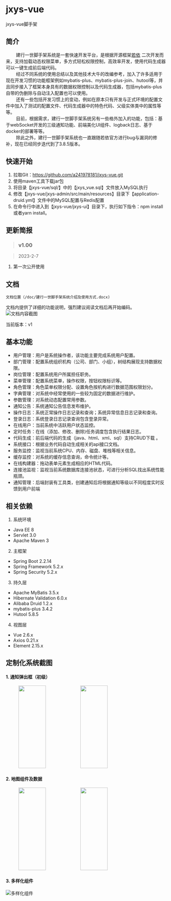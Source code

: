 # jxys-vue

jxys-vue脚手架

## 简介

&emsp;&emsp; 建行一世脚手架系统是一套快速开发平台，是根据开源框架[若依](https://github.com/yangzongzhuan/RuoYi-Vue)
二次开发而来，支持加载动态权限菜单，多方式轻松权限控制，高效率开发，使用代码生成器可以一键生成前后端代码。<br>
&emsp;&emsp;
经过不同系统的使用总结以及其他技术大牛的改编参考，加入了许多适用于现在开发习惯的功能框架例如mybatis-plus、mybatis-plus-join、hutool等，并且同步接入了框架本身具有的数据权限控制以及代码生成器，包括mybatis-plus自带的伪删除与自动注入配置也可以使用。<br>
&emsp;&emsp; 还有一些包括开发习惯上的变动，例如在原本只有开发与正式环境的配置文件中加入了测试的配置文件、代码生成器中的特色代码、父级实体类中的属性等等。<br>
&emsp;&emsp; 目前，根据需求，建行一世脚手架系统另有一些格外加入的功能，包括：基于webSocket开发的三级通知功能、前端美化UI组件、logback日志、基于docker的部署等等。<br>
&emsp;&emsp; 除此之外，建行一世脚手架系统也一直跟随若依官方进行bug与漏洞的修补，现在已经同步迭代到了3.8.5版本。

## 快速开始

1. 拉取Git：https://github.com/a241978181/jxys-vue.git
2. 使用maven工具下载jar包
3. 将目录【jxys-vue/sql/】中的【jxys_vue.sql】文件放入MySQL执行
4. 修改【jxys-vue/jxys-admin/src/main/resources】目录下【application-druid.yml】文件中的MySQL配置与Redis配置
5. 在命令行中进入到【jxys-vue/jxys-ui】目录下，执行如下指令：npm install或者yarn install。

## 更新简报

> ### v1.00
>

> 2023-2-7

1. 第一次公开使用

## 文档

    文档位置（/doc/建行一世脚手架系统介绍及使用方式.docx)

文档内提供了详细的功能说明，强烈建议阅读文档后再开始编码。
![文档内容截图](https://s1.ax1x.com/2023/02/07/pSgc07n.png "文档内容截图")

当前版本：v1

## 基本功能

- 用户管理：用户是系统操作者，该功能主要完成系统用户配置。
- 部门管理：配置系统组织机构（公司、部门、小组），树结构展现支持数据权限。
- 岗位管理：配置系统用户所属担任职务。
- 菜单管理：配置系统菜单，操作权限，按钮权限标识等。
- 角色管理：角色菜单权限分配、设置角色按机构进行数据范围权限划分。
- 字典管理：对系统中经常使用的一些较为固定的数据进行维护。
- 参数管理：对系统动态配置常用参数。
- 通知公告：系统通知公告信息发布维护。
- 操作日志：系统正常操作日志记录和查询；系统异常信息日志记录和查询。
- 登录日志：系统登录日志记录查询包含登录异常。
- 在线用户：当前系统中活跃用户状态监控。
- 定时任务：在线（添加、修改、删除)任务调度包含执行结果日志。
- 代码生成：前后端代码的生成（java、html、xml、sql）支持CRUD下载 。
- 系统接口：根据业务代码自动生成相关的api接口文档。
- 服务监控：监视当前系统CPU、内存、磁盘、堆栈等相关信息。
- 缓存监控：对系统的缓存信息查询，命令统计等。
- 在线构建器：拖动表单元素生成相应的HTML代码。
- 连接池监视：监视当前系统数据库连接池状态，可进行分析SQL找出系统性能瓶颈。
- 通知管理：后端封装有工具类，创建通知后将根据通知等级以不同程度实时反馈到用户前端

## 相关依赖

1. 系统环境

- Java EE 8
- Servlet 3.0
- Apache Maven 3

2. 主框架

- Spring Boot 2.2.14
- Spring Framework 5.2.x
- Spring Security 5.2.x

3. 持久层

- Apache MyBatis 3.5.x
- Hibernate Validation 6.0.x
- Alibaba Druid 1.2.x
- mybatis-plus 3.4.2
- Hutool 5.8.5

4. 视图层

- Vue 2.6.x
- Axios 0.21.x
- Element 2.15.x

## 定制化系统截图

#### 1. 通知弹出框（初级）

<figure>
    <!--通知红点-->
    <img src="https://s1.ax1x.com/2023/02/07/pSgcXBd.png" width="45%" height="260">
    <!--通知弹出框-->
    <img src="https://s1.ax1x.com/2023/02/07/pSgcjHA.png" width="45%" height="260">
</figure>

#### 2. 地图组件及数据

<figure>
    <!--地图组件-->
    <img src="https://s1.ax1x.com/2023/02/07/pSggS4P.png" width="45%" height="260">
    <!--地区数据-->
    <img src="https://s1.ax1x.com/2023/02/07/pSgcxAI.png" width="45%" height="260">
</figure>

#### 3. 多样化组件

![多样化组件](https://s1.ax1x.com/2023/02/07/pSgczNt.png "多样化组件")


